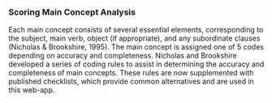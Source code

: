 ### Scoring Main Concept Analysis

Each main concept consists of several essential elements, corresponding to the subject, main verb, object (if appropriate), and any subordinate clauses (Nicholas & Brookshire, 1995). The main concept is assigned one of 5 codes depending on accuracy and completeness. Nicholas and Brookshire developed a series of coding rules to assist in determining the accuracy and completeness of main concepts. These rules are now supplemented with published checklists, which provide common alternatives and are used in this web-app.

